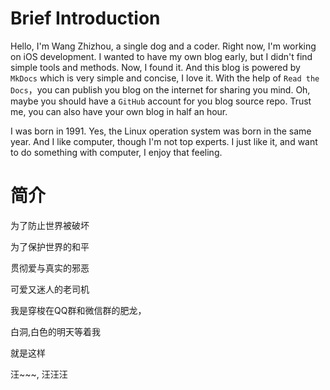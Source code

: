# Brief Introduction 

Hello, I'm Wang Zhizhou, a single dog and a coder. Right now, I'm working on iOS development. I wanted to have my own blog early, but I didn't find simple tools and methods. Now, I found it. And this blog is powered by `MkDocs` which is very simple and concise, I love it. With the help of `Read the Docs`，you can publish you blog on the internet for sharing you mind. Oh, maybe you should have a `GitHub` account for you blog source repo. Trust me, you can also have your own blog in half an hour.


 I was born in 1991. Yes, the Linux operation system was born in the same year. And I like computer, though I'm not top experts. I just like it, and want to do something with computer, I enjoy that feeling.
 
# 简介

为了防止世界被破坏 

为了保护世界的和平 

贯彻爱与真实的邪恶 

可爱又迷人的老司机

我是穿梭在QQ群和微信群的肥龙，

白洞,白色的明天等着我

就是这样

汪~~~, 汪汪汪



